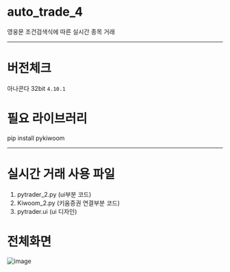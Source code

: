 # auto_trade_4
영웅문 조건검색식에 따른 실시간 종목 거래


______________________
# 버전체크
아나콘다 32bit `4.10.1`

# 필요 라이브러리
pip install pykiwoom
____________________


# 실시간 거래 사용 파일
1. pytrader_2.py (ui부분 코드)
2. Kiwoom_2.py (키움증권 연결부분 코드)
3. pytrader.ui (ui 디자인)


# 전체화면

![image](https://github.com/sungju1572/auto_trade_4/assets/70958560/b14dc88f-59d9-436d-b318-329e76651ea9)
